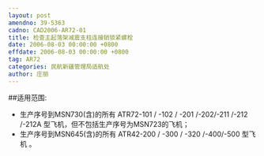 ```yaml
---
layout: post
amendno: 39-5363
cadno: CAD2006-AR72-01
title: 检查主起落架减震支柱连接销锁紧螺栓
date: 2006-08-03 00:00:00 +0800
effdate: 2006-08-03 00:00:00 +0800
tag: AR72
categories: 民航新疆管理局适航处
author: 庄丽
---
```


##适用范围:
- 生产序号到MSN730(含)的所有 ATR72-101 / -102 / -201 /-202/-211 /-212 /-212A 型飞机，但不包括生产序号为MSN723的飞机；
- 生产序号到MSN645(含)的所有 ATR42-200 / -300 / -320 /-400/-500 型飞机 。

